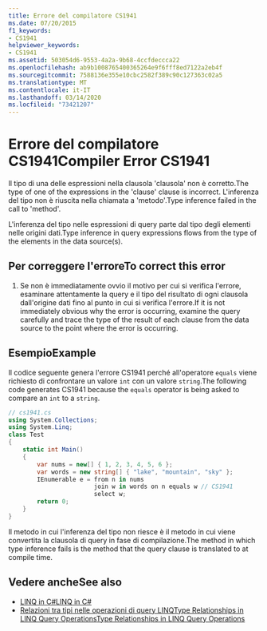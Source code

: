 ```yaml
---
title: Errore del compilatore CS1941
ms.date: 07/20/2015
f1_keywords:
- CS1941
helpviewer_keywords:
- CS1941
ms.assetid: 503054d6-9553-4a2a-9b68-4ccfdeccca22
ms.openlocfilehash: ab9b1008765400365264e9f6fff8ed7122a2eb4f
ms.sourcegitcommit: 7588136e355e10cbc2582f389c90c127363c02a5
ms.translationtype: MT
ms.contentlocale: it-IT
ms.lasthandoff: 03/14/2020
ms.locfileid: "73421207"
---
```

# <a name="compiler-error-cs1941"></a><span data-ttu-id="8ce5c-102">Errore del compilatore CS1941</span><span class="sxs-lookup"><span data-stu-id="8ce5c-102">Compiler Error CS1941</span></span>

<span data-ttu-id="8ce5c-103">Il tipo di una delle espressioni nella clausola 'clausola' non è corretto.</span><span class="sxs-lookup"><span data-stu-id="8ce5c-103">The type of one of the expressions in the 'clause' clause is incorrect.</span></span> <span data-ttu-id="8ce5c-104">L'inferenza del tipo non è riuscita nella chiamata a 'metodo'.</span><span class="sxs-lookup"><span data-stu-id="8ce5c-104">Type inference failed in the call to 'method'.</span></span>  
  
<span data-ttu-id="8ce5c-105">L'inferenza del tipo nelle espressioni di query parte dal tipo degli elementi nelle origini dati.</span><span class="sxs-lookup"><span data-stu-id="8ce5c-105">Type inference in query expressions flows from the type of the elements in the data source(s).</span></span>  
  
## <a name="to-correct-this-error"></a><span data-ttu-id="8ce5c-106">Per correggere l'errore</span><span class="sxs-lookup"><span data-stu-id="8ce5c-106">To correct this error</span></span>
  
1. <span data-ttu-id="8ce5c-107">Se non è immediatamente ovvio il motivo per cui si verifica l'errore, esaminare attentamente la query e il tipo del risultato di ogni clausola dall'origine dati fino al punto in cui si verifica l'errore.</span><span class="sxs-lookup"><span data-stu-id="8ce5c-107">If it is not immediately obvious why the error is occurring, examine the query carefully and trace the type of the result of each clause from the data source to the point where the error is occurring.</span></span>  
  
## <a name="example"></a><span data-ttu-id="8ce5c-108">Esempio</span><span class="sxs-lookup"><span data-stu-id="8ce5c-108">Example</span></span>

<span data-ttu-id="8ce5c-109">Il codice seguente genera l'errore CS1941 perché all'operatore `equals` viene richiesto di confrontare un valore `int` con un valore `string`.</span><span class="sxs-lookup"><span data-stu-id="8ce5c-109">The following code generates CS1941 because the `equals` operator is being asked to compare an `int` to a `string`.</span></span>  

```csharp
// cs1941.cs  
using System.Collections;  
using System.Linq;  
class Test  
{  
    static int Main()  
    {  
        var nums = new[] { 1, 2, 3, 4, 5, 6 };  
        var words = new string[] { "lake", "mountain", "sky" };  
        IEnumerable e = from n in nums  
                        join w in words on n equals w // CS1941  
                        select w;  
        return 0;  
    }  
}  
```

<span data-ttu-id="8ce5c-110">Il metodo in cui l'inferenza del tipo non riesce è il metodo in cui viene convertita la clausola di query in fase di compilazione.</span><span class="sxs-lookup"><span data-stu-id="8ce5c-110">The method in which type inference fails is the method that the query clause is translated to at compile time.</span></span>  
  
## <a name="see-also"></a><span data-ttu-id="8ce5c-111">Vedere anche</span><span class="sxs-lookup"><span data-stu-id="8ce5c-111">See also</span></span>

- [<span data-ttu-id="8ce5c-112">LINQ in C#</span><span class="sxs-lookup"><span data-stu-id="8ce5c-112">LINQ in C#</span></span>](../../linq/index.md)
- [<span data-ttu-id="8ce5c-113">Relazioni tra tipi nelle operazioni di query LINQType Relationships in LINQ Query Operations</span><span class="sxs-lookup"><span data-stu-id="8ce5c-113">Type Relationships in LINQ Query Operations</span></span>](../../programming-guide/concepts/linq/type-relationships-in-linq-query-operations.md)
